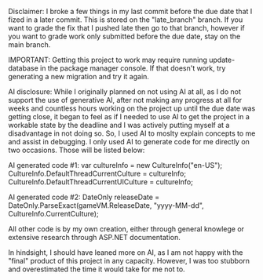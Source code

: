 Disclaimer: I broke a few things in my last commit before the due date that I fized in a later commit. This is stored on the "late_branch" branch. If you want to grade the fix that I pushed late then go to that branch,
            however if you want to grade work only submitted before the due date, stay on the main branch.

IMPORTANT: Getting this project to work may require running update-database in the package manager console. If that doesn't work, try generating a new migration and try it again.

AI disclosure:
While I originally planned on not using AI at all, as I do not support the use of generative AI, after not making any progress at all for weeks and countless hours working on the project up until the due date 
was getting close, it began to feel as if I needed to use AI to get the project in a workable state by the deadline and I was actively putting myself at a disadvantage in not doing so. So, I used AI to moslty 
explain concepts to me and assist in debugging. I only used AI to generate code for me directly on two occasions. Those will be listed below:

AI generated code #1:
var cultureInfo = new CultureInfo("en-US");
CultureInfo.DefaultThreadCurrentCulture = cultureInfo;
CultureInfo.DefaultThreadCurrentUICulture = cultureInfo;


AI generated code #2:
DateOnly releaseDate = DateOnly.ParseExact(gameVM.ReleaseDate, "yyyy-MM-dd", CultureInfo.CurrentCulture);


All other code is by my own creation, either through general knowlege or extensive research through ASP.NET documentation.

In hindsight, I should have leaned more on AI, as I am not happy with the "final" product of this project in any capacity. However, I was too stubborn and overestimated the time it would take for me not to.


